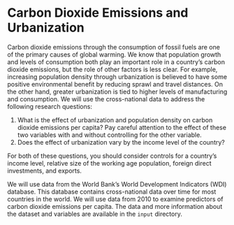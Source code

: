 # Carbon Dioxide Emissions and Urbanization

Carbon dioxide emissions through the consumption of fossil fuels are one of the primary causes of global warming. We know that population growth and levels of consumption both play an important role in a country’s carbon dioxide emissions, but the role of other factors is less clear. For example, increasing population density through urbanization is believed to have some positive environmental benefit by reducing sprawl and travel distances. On the other hand, greater urbanization is tied to higher levels of manufacturing and consumption. We will use the cross-national data to address the following research questions:

1. What is the effect of urbanization and population density on carbon dioxide emissions per capita? Pay careful attention to the effect of these two variables with and without controlling for the other variable.
2. Does the effect of urbanization vary by the income level of the country? 

For both of these questions, you should consider controls for a country’s income level, relative size of the working age population, foreign direct investments, and exports. 

We will use data from the World Bank’s World Development Indicators (WDI) database. This database contains cross-national data over time for most countries in the world. We will use data from 2010 to examine predictors of carbon dioxide emissions per capita. The data and more information about the dataset and variables are available in the `input` directory.
